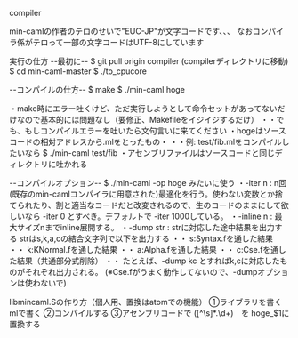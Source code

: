 compiler

min-camlの作者のテロのせいで"EUC-JP"が文字コードです、、、
なおコンパイラ係がテロって一部の文字コードはUTF-8にしています

実行の仕方
--最初に--
$ git pull origin compiler
(compilerディレクトリに移動)
$ cd min-caml-master
$ ./to_cpucore

--コンパイルの仕方--
$ make
$ ./min-caml hoge

・make時にエラー吐くけど、ただ実行しようとして命令セットがあってないだけなので基本的には問題なし（要修正、Makefileをイジイジするだけ）
・・でも、もしコンパイルエラーを吐いたら文句言いに来てください
・hogeはソースコードの相対アドレスから.mlをとったもの・
・・例: test/fib.mlをコンパイルしたいなら
 $ ./min-caml test/fib
・アセンブリファイルはソースコードと同じディレクトリに吐かれる

--コンパイルオプション--
 $ ./min-caml -op hoge みたいに使う
・-iter n : n回(既存のmin-camlコンパイラに用意された)最適化を行う。使わない変数とか捨てられたり、割と適当なコードだと改変されるので、生のコードのままにして欲しいなら -iter 0 とすべき。デフォルトで -iter 1000している。
・-inline n : 最大サイズnまでinline展開する。
・-dump str : strに対応した途中結果を出力する strはs,k,a,cの結合文字列で以下を出力する
・・ s:Syntax.fを通した結果
・・ k:KNormal.fを通した結果
・・ a:Alpha.fを通した結果
・・ c:Cse.fを通した結果（共通部分式削除）
・・ たとえば、-dump kc とすればk,cに対応したものがそれぞれ出力される。
(※Cse.fがうまく動作してないので、-dumpオプションは使わないで)





libmincaml.Sの作り方（個人用、置換はatomでの機能）
①ライブラリを書くmlで書く
②コンパイルする
③アセンブリコードで
  ([^\s]*\.\d+)　を
  hoge_$1に置換する
